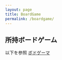 ```yaml
---
layout: page
title: BoardGame
permalink: /boardgame/
---
```


## 所持ボードゲーム

以下を参照
[ボドゲーマ](https://bodoge.hoobby.net/friends/1198/boardgames/have)
